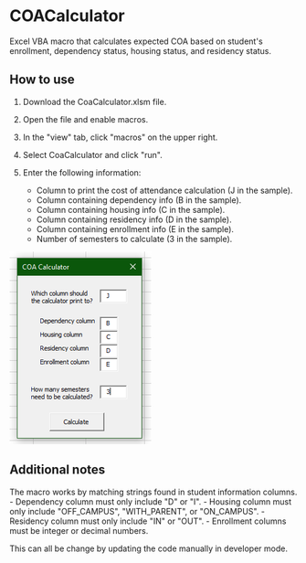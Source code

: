 # COACalculator
Excel VBA macro that calculates expected COA based on student's enrollment, dependency status, housing status, and residency status.

## How to use
1) Download the CoaCalculator.xlsm file.
2) Open the file and enable macros.
3) In the "view" tab, click "macros" on the upper right. 
4) Select CoaCalculator and click "run".
5) Enter the following information:

    - Column to print the cost of attendance calculation (J in the sample).
    - Column containing dependency info (B in the sample).
    - Column containing housing info (C in the sample).
    - Column containing residency info (D in the sample).
    - Column containing enrollment info (E in the sample).
    - Number of semesters to calculate (3 in the sample).

![alt text](https://raw.githubusercontent.com/yerolaz/COACalculator/main/MacroGUI.PNG)

## Additional notes
The macro works by matching strings found in student information columns.
    - Dependency column must only include "D" or "I".
    - Housing column must only include "OFF_CAMPUS", "WITH_PARENT", or "ON_CAMPUS".
    - Residency column must only include "IN" or "OUT".
    - Enrollment columns must be integer or decimal numbers.

This can all be change by updating the code manually in developer mode.
